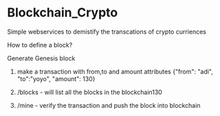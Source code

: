 # Blockchain_Crypto

Simple webservices to demistify the transcations of crypto curriences

How to define a block?

Generate Genesis block

1) make a transaction with from,to and amount attributes
    {"from": "adi", "to":"yoyo", "amount": 130}

2) /blocks - will list all the blocks in the blockchain130

3) /mine - verify the transaction and push the block into blockchain


